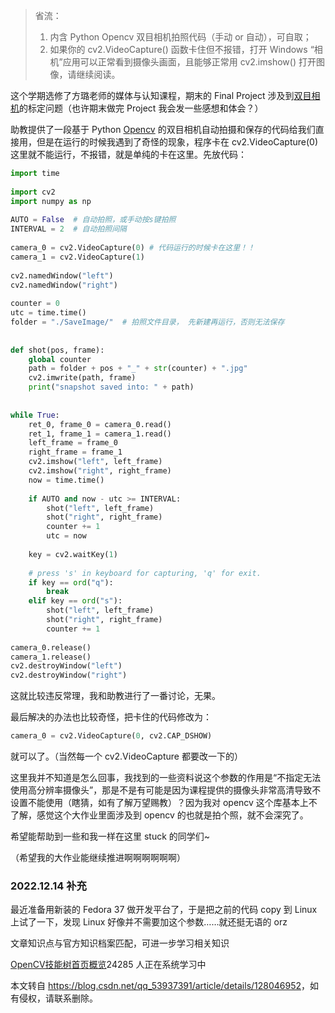  

> 省流：
> 
> 1.  内含 Python Opencv 双目相机拍照代码（手动 or 自动），可自取；
> 2.  如果你的 cv2.VideoCapture() 函数卡住但不报错，打开 Windows “相机”应用可以正常看到摄像头画面，且能够正常用 cv2.imshow() 打开图像，请继续阅读。

这个学期选修了方璐老师的媒体与认知课程，期末的 Final Project 涉及到[双目相机](https://so.csdn.net/so/search?q=%E5%8F%8C%E7%9B%AE%E7%9B%B8%E6%9C%BA&spm=1001.2101.3001.7020)的标定问题（也许期末做完 Project 我会发一些感想和体会？）

助教提供了一段基于 Python [Opencv](https://so.csdn.net/so/search?q=Opencv&spm=1001.2101.3001.7020) 的双目相机自动拍摄和保存的代码给我们直接用，但是在运行的时候我遇到了奇怪的现象，程序卡在 cv2.VideoCapture(0) 这里就不能运行，不报错，就是单纯的卡在这里。先放代码：

```python
import time
 
import cv2
import numpy as np
 
AUTO = False  # 自动拍照，或手动按s键拍照
INTERVAL = 2  # 自动拍照间隔
 
camera_0 = cv2.VideoCapture(0) # 代码运行的时候卡在这里！！
camera_1 = cv2.VideoCapture(1)
 
cv2.namedWindow("left")
cv2.namedWindow("right")
 
counter = 0
utc = time.time()
folder = "./SaveImage/"  # 拍照文件目录， 先新建再运行，否则无法保存
 
 
def shot(pos, frame):
    global counter
    path = folder + pos + "_" + str(counter) + ".jpg"
    cv2.imwrite(path, frame)
    print("snapshot saved into: " + path)
 
 
while True:
    ret_0, frame_0 = camera_0.read()
    ret_1, frame_1 = camera_1.read()
    left_frame = frame_0
    right_frame = frame_1
    cv2.imshow("left", left_frame)
    cv2.imshow("right", right_frame)
    now = time.time()
 
    if AUTO and now - utc >= INTERVAL:
        shot("left", left_frame)
        shot("right", right_frame)
        counter += 1
        utc = now
 
    key = cv2.waitKey(1)
 
    # press 's' in keyboard for capturing, 'q' for exit.
    if key == ord("q"):
        break
    elif key == ord("s"):
        shot("left", left_frame)
        shot("right", right_frame)
        counter += 1
 
camera_0.release()
camera_1.release()
cv2.destroyWindow("left")
cv2.destroyWindow("right")
```

这就比较违反常理，我和助教进行了一番讨论，无果。

最后解决的办法也比较奇怪，把卡住的代码修改为：

```python
camera_0 = cv2.VideoCapture(0, cv2.CAP_DSHOW)
```

就可以了。（当然每一个 cv2.VideoCapture 都要改一下的）

这里我并不知道是怎么回事，我找到的一些资料说这个参数的作用是“不指定无法使用高分辨率摄像头”，那是不是有可能是因为课程提供的摄像头非常高清导致不设置不能使用（瞎猜，如有了解万望赐教）？因为我对 opencv 这个库基本上不了解，感觉这个大作业里面涉及到 opencv 的也就是拍个照，就不会深究了。

希望能帮助到一些和我一样在这里 stuck 的同学们~

（希望我的大作业能继续推进啊啊啊啊啊啊）

### 2022.12.14 补充

最近准备用新装的 Fedora 37 做开发平台了，于是把之前的代码 copy 到 Linux 上试了一下，发现 Linux 好像并不需要加这个参数……就还挺无语的 orz

文章知识点与官方知识档案匹配，可进一步学习相关知识

[OpenCV技能树](https://edu.csdn.net/skill/opencv/?utm_source=csdn_ai_skill_tree_blog)[首页](https://edu.csdn.net/skill/opencv/?utm_source=csdn_ai_skill_tree_blog)[概览](https://edu.csdn.net/skill/opencv/?utm_source=csdn_ai_skill_tree_blog)24285 人正在系统学习中

本文转自 <https://blog.csdn.net/qq_53937391/article/details/128046952>，如有侵权，请联系删除。